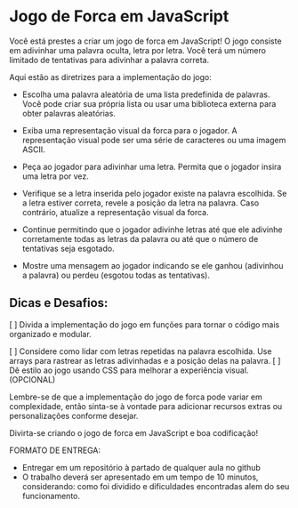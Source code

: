 # Jogo de Forca em JavaScript

Você está prestes a criar um jogo de forca em JavaScript! O jogo consiste em adivinhar uma palavra oculta, letra por letra. Você terá um número limitado de tentativas para adivinhar a palavra correta.

Aqui estão as diretrizes para a implementação do jogo:

- Escolha uma palavra aleatória de uma lista predefinida de palavras. Você pode criar sua própria lista ou usar uma biblioteca externa para obter palavras aleatórias.

- Exiba uma representação visual da forca para o jogador. A representação visual pode ser uma série de caracteres ou uma imagem ASCII.

- Peça ao jogador para adivinhar uma letra. Permita que o jogador insira uma letra por vez.

- Verifique se a letra inserida pelo jogador existe na palavra escolhida. Se a letra estiver correta, revele a posição da letra na palavra. Caso contrário, atualize a representação visual da forca.

- Continue permitindo que o jogador adivinhe letras até que ele adivinhe corretamente todas as letras da palavra ou até que o número de tentativas seja esgotado.

- Mostre uma mensagem ao jogador indicando se ele ganhou (adivinhou a palavra) ou perdeu (esgotou todas as tentativas).

## Dicas e Desafios:

[  ] Divida a implementação do jogo em funções para tornar o código mais organizado e modular.

[  ] Considere como lidar com letras repetidas na palavra escolhida.
Use arrays para rastrear as letras adivinhadas e a posição delas na palavra.
[  ] Dê estilo ao jogo usando CSS para melhorar a experiência visual. (OPCIONAL)

Lembre-se de que a implementação do jogo de forca pode variar em complexidade, então sinta-se à vontade para adicionar recursos extras ou personalizações conforme desejar.

Divirta-se criando o jogo de forca em JavaScript e boa codificação!

FORMATO DE ENTREGA:
- Entregar em um repositório à partado de qualquer aula no github 
- O trabalho deverá ser apresentado em um tempo de 10 minutos, considerando: como foi dividido e dificuldades encontradas alem do seu funcionamento.
